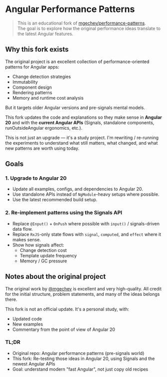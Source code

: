 # Angular Performance Patterns

> This is an educational fork of [mgechev/performance-patterns](https://github.com/mgechev/performance-patterns).  
> The goal is to explore how the original performance ideas translate to the latest Angular features.

## Why this fork exists

The original project is an excellent collection of performance-oriented patterns for Angular apps:

- Change detection strategies
- Immutability
- Component design
- Rendering patterns
- Memory and runtime cost analysis

But it targets older Angular versions and pre-signals mental models.

This fork updates the code and explanations so they make sense in **Angular 20** and with the **current Angular APIs** (Signals, standalone components, runOutsideAngular ergonomics, etc.).

This is not just an upgrade — it's a study project. I'm rewriting / re-running the experiments to understand what still matters, what changed, and what new patterns are worth using today.

## Goals

### 1. Upgrade to Angular 20

- Update all examples, configs, and dependencies to Angular 20.
- Use standalone APIs instead of `NgModule`-heavy setups where possible.
- Use the latest recommended build setup.

### 2. Re-implement patterns using the Signals API

- Replace `@Input()` + `OnPush` where possible with `input()` / signals-driven data flow.
- Replace `RxJS`-only state flows with `signal`, `computed`, and `effect` where it makes sense.
- Show how signals affect:
  - Change detection cost
  - Template update frequency
  - Memory / GC pressure

## Notes about the original project

The original work by [@mgechev](https://github.com/mgechev) is excellent and very high-quality.
All credit for the initial structure, problem statements, and many of the ideas belongs there.

This fork is not an official update. It's a personal study, with:

- Updated code
- New examples
- Commentary from the point of view of Angular 20

### TL;DR

- Original repo: Angular performance patterns (pre-signals world)
- This fork: Re-testing those ideas in Angular 20, using Signals and the newest Angular APIs
- Goal: understand modern "fast Angular", not just copy old recipes
